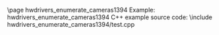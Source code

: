\page hwdrivers_enumerate_cameras1394 Example: hwdrivers_enumerate_cameras1394
C++ example source code:
\include hwdrivers_enumerate_cameras1394/test.cpp
